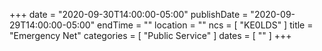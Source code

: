 +++
date = "2020-09-30T14:00:00-05:00"
publishDate = "2020-09-29T14:00:00-05:00"
endTime = ""
location = ""
ncs = [ "KE0LDS" ]
title = "Emergency Net"
categories = [ "Public Service" ]
dates = [ "" ]
+++
